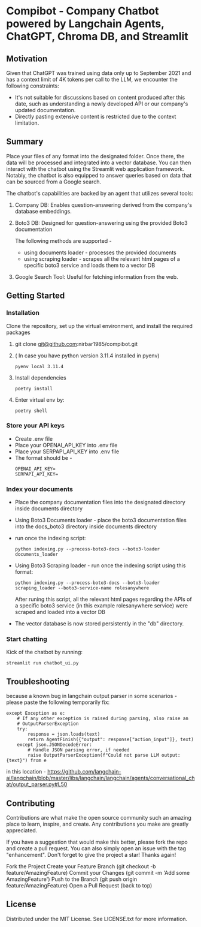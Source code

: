 # Compibot - Company Chatbot powered by Langchain Agents, ChatGPT, Chroma DB, and Streamlit


## Motivation

Given that ChatGPT was trained using data only up to September 2021 and has a context limit of 4K tokens per call to the LLM, we encounter the following constraints:

 - It's not suitable for discussions based on content produced after this date, such as understanding a newly developed API or our company's updated documentation.
- Directly pasting extensive content is restricted due to the context limitation.
## Summary
Place your files of any format into the designated folder. Once there, the data will be processed and integrated into a vector database. You can then interact with the chatbot using the Streamlit web application framework. Notably, the chatbot is also equipped to answer queries based on data that can be sourced from a Google search.

The chatbot's capabilities are backed by an agent that utilizes several tools:

1. Company DB: Enables question-answering derived from the company's database embeddings.
1. Boto3 DB: Designed for question-answering using the provided Boto3 documentation

   The following methods are supported -
   - using documents loader - processes the provided documents
   - using scraping loader - scrapes all the relevant html pages of a specific boto3 service and loads them to a vector DB
1. Google Search Tool: Useful for fetching information from the web.


## Getting Started

### Installation
Clone the repository, set up the virtual environment, and install the required packages

1. git clone git@github.com:nirbar1985/compibot.git

1. ( In case you have python version 3.11.4 installed in pyenv)
   ```shell script
   pyenv local 3.11.4
   ```


1. Install dependencies
    ```shell script
    poetry install
    ```

1. Enter virtual env by:
    ```shell script
    poetry shell
    ```

### Store your API keys
- Create .env file
- Place your OPENAI_API_KEY into .env file
- Place your SERPAPI_API_KEY into .env file
- The format should be -
  ```
  OPENAI_API_KEY=
  SERPAPI_API_KEY=
   ```


### Index your documents
- Place the company documentation files into the designated directory inside documents directory
- Using Boto3 Documents loader - place the boto3 documentation files into the docs_boto3 directory inside documents directory
- run once the indexing script: 
    ```
    python indexing.py --process-boto3-docs --boto3-loader documents_loader
    ```
- Using Boto3 Scraping loader - run once the indexing script using this format:
    ```
    python indexing.py --process-boto3-docs --boto3-loader scraping_loader --boto3-service-name rolesanywhere
    ```
  After runing this script, all the relevant html pages regarding the APIs of a specific boto3 service (in this example rolesanywhere service) were scraped and loaded into a vector DB
    
- The vector database is now stored persistently in the "db" directory.

### Start chatting
Kick of the chatbot by running:
```
streamlit run chatbot_ui.py
```

## Troubleshooting 
because a known bug in langchain output parser in some scenarios - 
please paste the following temporarily fix:
```
except Exception as e:
    # If any other exception is raised during parsing, also raise an
    # OutputParserException
    try:
        response = json.loads(text)
        return AgentFinish({"output": response["action_input"]}, text)
    except json.JSONDecodeError:
        # Handle JSON parsing error, if needed
        raise OutputParserException(f"Could not parse LLM output: {text}") from e

```

in this location - 
https://github.com/langchain-ai/langchain/blob/master/libs/langchain/langchain/agents/conversational_chat/output_parser.py#L50

## Contributing
Contributions are what make the open source community such an amazing place to learn, inspire, and create. Any contributions you make are greatly appreciated.

If you have a suggestion that would make this better, please fork the repo and create a pull request. You can also simply open an issue with the tag "enhancement". Don't forget to give the project a star! Thanks again!

Fork the Project
Create your Feature Branch (git checkout -b feature/AmazingFeature)
Commit your Changes (git commit -m 'Add some AmazingFeature')
Push to the Branch (git push origin feature/AmazingFeature)
Open a Pull Request
(back to top)

## License
Distributed under the MIT License. See LICENSE.txt for more information.

